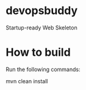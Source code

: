 # devopsbuddy
Startup-ready Web Skeleton 

# How to build
Run the following commands:

mvn clean install 
